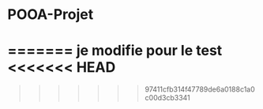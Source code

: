 # POOA-Projet
=======
je modifie pour le test
<<<<<<< HEAD
=======

>>>>>>> 97411cfb314f47789de6a0188c1a0c00d3cb3341
